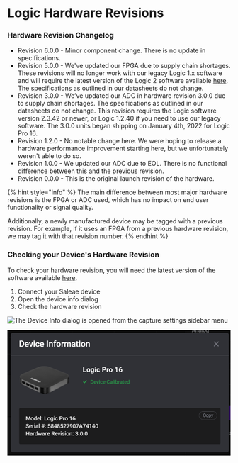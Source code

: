 # Logic Hardware Revisions

### Hardware Revision Changelog

* Revision 6.0.0 - Minor component change. There is no update in specifications.
* Revision 5.0.0 - We've updated our FPGA due to supply chain shortages. These revisions will no longer work with our legacy Logic 1.x software and will require the latest version of the Logic 2 software available [here](https://www.saleae.com/downloads/). The specifications as outlined in our datasheets do not change.
* Revision 3.0.0 - We’ve updated our ADC in hardware revision 3.0.0 due to supply chain shortages. The specifications as outlined in our datasheets do not change. This revision requires the Logic software version 2.3.42 or newer, or Logic 1.2.40 if you need to use our legacy software. The 3.0.0 units began shipping on January 4th, 2022 for Logic Pro 16.
* Revision 1.2.0 - No notable change here. We were hoping to release a hardware performance improvement starting here, but we unfortunately weren't able to do so.
* Revision 1.0.0 - We updated our ADC due to EOL. There is no functional difference between this and the previous revision.
* Revision 0.0.0 - This is the original launch revision of the hardware.

{% hint style="info" %}
The main difference between most major hardware revisions is the FPGA or ADC used, which has no impact on end user functionality or signal quality.&#x20;

Additionally, a newly manufactured device may be tagged with a previous revision. For example, if it uses an FPGA from a previous hardware revision, we may tag it with that revision number.
{% endhint %}

### Checking your Device's Hardware Revision

To check your hardware revision, you will need the latest version of the software available [here](https://www.saleae.com/downloads/).

1. Connect your Saleae device
2. Open the device info dialog
3. Check the hardware revision

![The Device Info dialog is opened from the capture settings sidebar menu](<../.gitbook/assets/image (16).png>)

![The hardware revision is shown in the last line](<../.gitbook/assets/image (23).png>)

